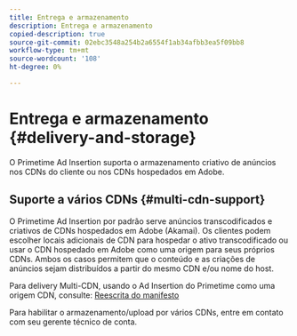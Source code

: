 ```yaml
---
title: Entrega e armazenamento
description: Entrega e armazenamento
copied-description: true
source-git-commit: 02ebc3548a254b2a6554f1ab34afbb3ea5f09bb8
workflow-type: tm+mt
source-wordcount: '108'
ht-degree: 0%

---
```


# Entrega e armazenamento {#delivery-and-storage}

O Primetime Ad Insertion suporta o armazenamento criativo de anúncios nos CDNs do cliente ou nos CDNs hospedados em Adobe.

## Suporte a vários CDNs {#multi-cdn-support}

O Primetime Ad Insertion por padrão serve anúncios transcodificados e criativos de CDNs hospedados em Adobe (Akamai).  Os clientes podem escolher locais adicionais de CDN para hospedar o ativo transcodificado ou usar o CDN hospedado em Adobe como uma origem para seus próprios CDNs.  Ambos os casos permitem que o conteúdo e as criações de anúncios sejam distribuídos a partir do mesmo CDN e/ou nome do host.

Para delivery Multi-CDN, usando o Ad Insertion do Primetime como uma origem CDN, consulte: [Reescrita do manifesto](../technical-reference/manifest-rewriting.md)

Para habilitar o armazenamento/upload por vários CDNs, entre em contato com seu gerente técnico de conta.
